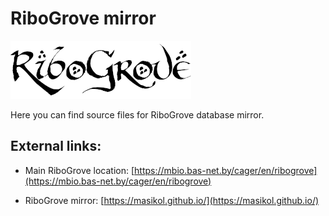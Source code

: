 # RiboGrove mirror

![](img/RiboGrove_logo.png "RiboGrove logo")

Here you can find source files for RiboGrove database mirror.

## External links:

- Main RiboGrove location: [https://mbio.bas-net.by/cager/en/ribogrove](https://mbio.bas-net.by/cager/en/ribogrove)

- RiboGrove mirror: [https://masikol.github.io/](https://masikol.github.io/)
